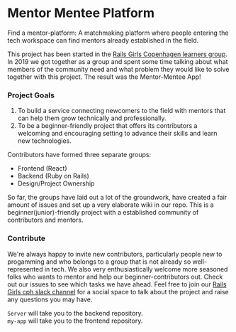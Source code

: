 # Mentor Mentee Platform                                                        
 
Find a mentor-platform: A matchmaking platform where people entering the tech workspace can find mentors already established in the field.
  
This project has been started in the [Rails Girls Copenhagen learners group](https://www.meetup.com/Rails-Girls-Copenhagen/).
In 2019 we got together as a group and spent some time talking about what members of the community need and what problem they would like to solve together with this project. The result was the Mentor-Mentee App! 

### Project Goals                                                    
 1. To build a service connecting newcomers to the field with mentors that can help them grow technically and professionally.
 2. To be a beginner-friendly project that offers its contributors a welcoming and encouraging setting to advance their skills and learn new technologies.
 
Contributors have formed three separate groups:                                 
 - Frontend (React)                                                                
 - Backend (Ruby on Rails)                                                         
 - Design/Project Ownership                                                        
                                                                                  
So far, the groups have laid out a lot of the groundwork, have created a fair amount of issues and set up a very elaborate wiki in our repo. This is a beginner(junior)-friendly project with a established community of contributors and mentors.

### Contribute
We're always happy to invite new contributors, particularly people new to progamming and who belongs to a group that is not already so well-represented in tech. We also very enthusiastically welcome more seasoned folks who wants to mentor and help our beginner-contributors out. Check out our issues to see which tasks we have ahead. Feel free to join our [Rails Girls cph slack channel](https://join.slack.com/t/railsgirlscopenhagen/shared_invite/enQtMzczNDA3NzMwMDA3LWI3YjVkMDE0MjU1NzllOGIxNGE3YTUyZmIxOWEzNTFlMTg2ZDE2YzUwMDE1YjZjMTQ4ZTYwNTc2MWRkMTNmMmM) for a social space to talk about the project and raise any questions you may have.

```Server``` will take you to the backend repository.                           
```my-app``` will take you to the frontend repository.    
